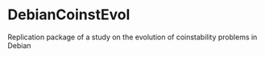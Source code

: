 # DebianCoinstEvol
Replication package of a study on the evolution of coinstability problems in Debian
